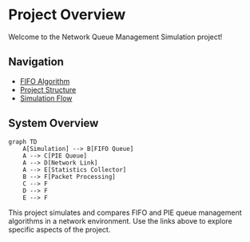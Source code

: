 # Project Overview

Welcome to the Network Queue Management Simulation project!

## Navigation
- [FIFO Algorithm](fifo.md)
- [Project Structure](structure.md)
- [Simulation Flow](simulation.md)

## System Overview

```mermaid
graph TD
    A[Simulation] --> B[FIFO Queue]
    A --> C[PIE Queue]
    A --> D[Network Link]
    A --> E[Statistics Collector]
    B --> F[Packet Processing]
    C --> F
    D --> F
    E --> F
```

This project simulates and compares FIFO and PIE queue management algorithms in a network environment. Use the links above to explore specific aspects of the project. 